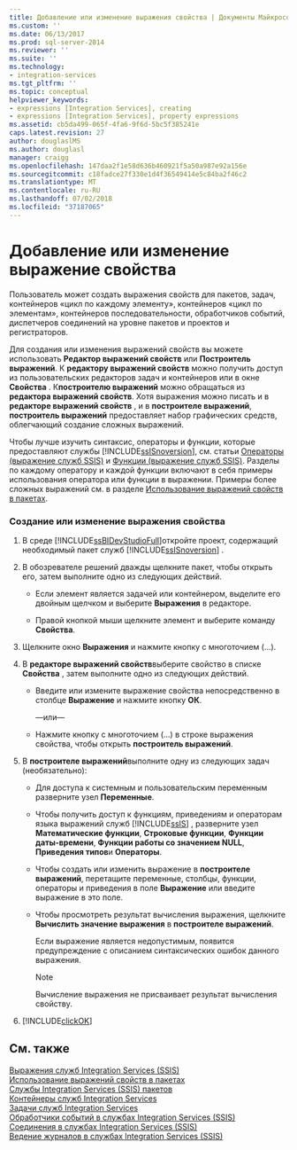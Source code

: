 ```yaml
---
title: Добавление или изменение выражения свойства | Документы Майкрософт
ms.custom: ''
ms.date: 06/13/2017
ms.prod: sql-server-2014
ms.reviewer: ''
ms.suite: ''
ms.technology:
- integration-services
ms.tgt_pltfrm: ''
ms.topic: conceptual
helpviewer_keywords:
- expressions [Integration Services], creating
- expressions [Integration Services], property expressions
ms.assetid: cb5da499-065f-4fa6-9f6d-5bc5f385241e
caps.latest.revision: 27
author: douglaslMS
ms.author: douglasl
manager: craigg
ms.openlocfilehash: 147daa2f1e58d636b460921f5a50a987e92a156e
ms.sourcegitcommit: c18fadce27f330e1d4f36549414e5c84ba2f46c2
ms.translationtype: MT
ms.contentlocale: ru-RU
ms.lasthandoff: 07/02/2018
ms.locfileid: "37187065"
---
```

# <a name="add-or-change-a-property-expression"></a>Добавление или изменение выражение свойства
  Пользователь может создать выражения свойств для пакетов, задач, контейнеров «цикл по каждому элементу», контейнеров «цикл по элементам», контейнеров последовательности, обработчиков событий, диспетчеров соединений на уровне пакетов и проектов и регистраторов.  
  
 Для создания или изменения выражений свойств вы можете использовать **Редактор выражений свойств** или **Построитель выражений**. К **редактору выражений свойств** можно получить доступ из пользовательских редакторов задач и контейнеров или в окне **Свойства** . К**построителю выражений** можно обращаться из **редактора выражений свойств**. Хотя выражения можно писать и в **редакторе выражений свойств** , и в **построителе выражений**, **построитель выражений** предоставляет набор графических средств, облегчающий создание сложных выражений.  
  
 Чтобы лучше изучить синтаксис, операторы и функции, которые предоставляют службы [!INCLUDE[ssISnoversion](../../includes/ssisnoversion-md.md)], см. статьи [Операторы (выражение служб SSIS)](operators-ssis-expression.md) и [Функции (выражение служб SSIS)](functions-ssis-expression.md). Разделы по каждому оператору и каждой функции включают в себя примеры использования оператора или функции в выражении. Примеры более сложных выражений см. в разделе [Использование выражений свойств в пакетах](use-property-expressions-in-packages.md).  
  
### <a name="to-create-or-change-a-property-expression"></a>Создание или изменение выражения свойства  
  
1.  В среде [!INCLUDE[ssBIDevStudioFull](../../includes/ssbidevstudiofull-md.md)]откройте проект, содержащий необходимый пакет служб [!INCLUDE[ssISnoversion](../../includes/ssisnoversion-md.md)] .  
  
2.  В обозревателе решений дважды щелкните пакет, чтобы открыть его, затем выполните одно из следующих действий.  
  
    -   Если элемент является задачей или контейнером, выделите его двойным щелчком и выберите **Выражения** в редакторе.  
  
    -   Правой кнопкой мыши щелкните элемент и выберите команду **Свойства**.  
  
3.  Щелкните окно **Выражения** и нажмите кнопку с многоточием (...).  
  
4.  В **редакторе выражений свойств**выберите свойство в списке **Свойства** , затем выполните одно из следующих действий.  
  
    -   Введите или измените выражение свойства непосредственно в столбце **Выражение** и нажмите кнопку **ОК**.  
  
         —или—  
  
    -   Нажмите кнопку с многоточием (...) в строке выражения свойства, чтобы открыть **построитель выражений**.  
  
5.  В **построителе выражений**выполните одну из следующих задач (необязательно):  
  
    -   Для доступа к системным и пользовательским переменным разверните узел **Переменные**.  
  
    -   Чтобы получить доступ к функциям, приведениям и операторам языка выражений служб [!INCLUDE[ssIS](../../includes/ssis-md.md)] , разверните узел **Математические функции**, **Строковые функции**, **Функции даты-времени**, **Функции работы со значением NULL**, **Приведения типов**и **Операторы**.  
  
    -   Чтобы создать или изменить выражение в **построителе выражений**, перетащите переменные, столбцы, функции, операторы и приведения в поле **Выражение** или введите выражение в это поле.  
  
    -   Чтобы просмотреть результат вычисления выражения, щелкните **Вычислить значение выражения** в **построителе выражений**.  
  
         Если выражение является недопустимым, появится предупреждение с описанием синтаксических ошибок данного выражения.  
  
        > [!NOTE]  
        >  Вычисление выражения не присваивает результат вычисления свойству.  
  
6.  [!INCLUDE[clickOK](../../includes/clickok-md.md)]  
  
## <a name="see-also"></a>См. также  
 [Выражения служб Integration Services (SSIS)](integration-services-ssis-expressions.md)   
 [Использование выражений свойств в пакетах](use-property-expressions-in-packages.md)   
 [Службы Integration Services &#40;SSIS&#41; пакетов](../integration-services-ssis-packages.md)   
 [Контейнеры служб Integration Services](../control-flow/integration-services-containers.md)   
 [Задачи служб Integration Services](../control-flow/integration-services-tasks.md)   
 [Обработчики событий в службах Integration Services (SSIS)](../integration-services-ssis-event-handlers.md)   
 [Соединения в службах Integration Services (SSIS)](../connection-manager/integration-services-ssis-connections.md)   
 [Ведение журналов в службах Integration Services (SSIS)](../performance/integration-services-ssis-logging.md)  
  
  

